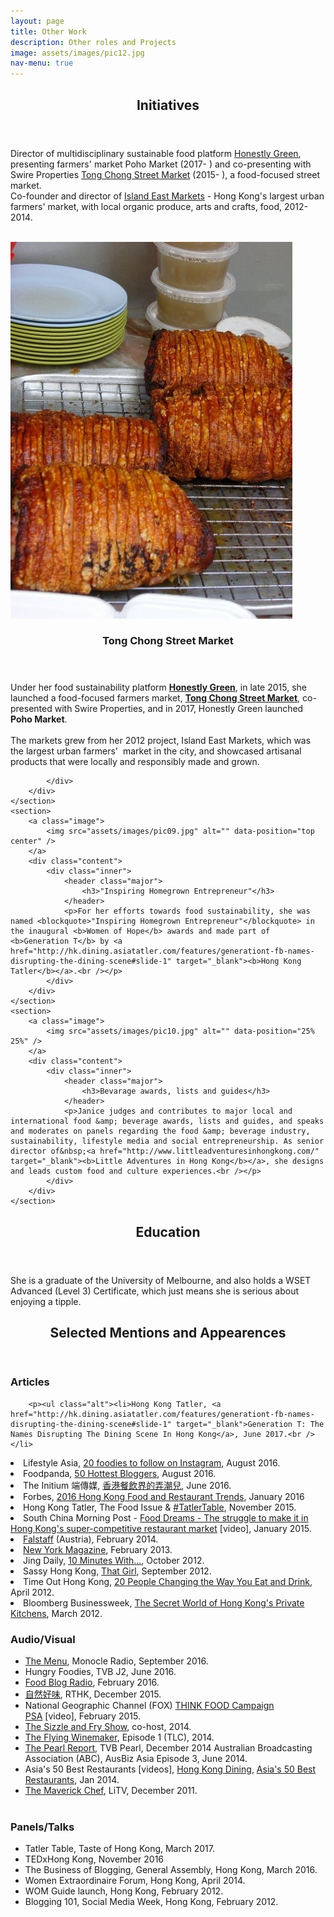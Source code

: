```yaml
---
layout: page
title: Other Work
description: Other roles and Projects
image: assets/images/pic12.jpg
nav-menu: true
---
```


<!-- Main -->
<div id="main">

<!-- One -->
<section id="one">
	<div class="inner">
		<header class="major">
			<h2>Initiatives</h2>
			</header>
		<p>Director of multidisciplinary sustainable food platform <a href="http://honestlygreen.hk/" target="_blank">Honestly Green</a>, presenting farmers' market Poho Market (2017- ) and&nbsp;co-presenting with Swire Properties&nbsp;<a href="http://tongchongstreetmarket.com/" target="_blank">Tong Chong Street Market</a>&nbsp;(2015- ), a food-focused street market.<br />
Co-founder and director of <a href="http://www.hkmarkets.org/" target="_blank">Island East Markets</a> - Hong Kong's largest urban farmers' market, with local organic produce, arts and crafts, food, 2012-2014.<br />
<i style="font-weight: bold;"><br /></i></p>
	</div>
</section>

<!-- Two -->
<section id="two" class="spotlights">
	<section>
		<a class="image">
			<img src="assets/images/pic12.jpg" alt="" data-position="center center" />
		</a>
		<div class="content">
			<div class="inner">
				<header class="major">
					<h3>Tong Chong Street Market</h3>
				</header>
				<p>Under her food sustainability platform&nbsp;<a href="http://honestlygreen.hk/" target="_blank"><b>Honestly Green</b></a>, in late 2015, she launched a food-focused farmers market,&nbsp;<a href="http://tongchongstreetmarket.com/" target="_blank"><b>Tong Chong Street Market</b></a>, co-presented with Swire Properties, and in 2017, Honestly Green launched <b>Poho Market</b>.<br>
<br>
The markets grew from her 2012 project, Island East Markets, which was the largest urban farmers' &nbsp;market in the city, and showcased artisanal products that were locally and responsibly made and grown.<br></p>
				
			</div>
		</div>
	</section>
	<section>
		<a class="image">
			<img src="assets/images/pic09.jpg" alt="" data-position="top center" />
		</a>
		<div class="content">
			<div class="inner">
				<header class="major">
					<h3>"Inspiring Homegrown Entrepreneur"</h3>
				</header>
				<p>For her efforts towards food sustainability, she was named <blockquote>"Inspiring Homegrown Entrepreneur"</blockquote> in the inaugural <b>Women of Hope</b> awards and made part of <b>Generation T</b> by <a href="http://hk.dining.asiatatler.com/features/generationt-fb-names-disrupting-the-dining-scene#slide-1" target="_blank"><b>Hong Kong Tatler</b></a>.<br /></p>
			</div>
		</div>
	</section>
	<section>
		<a class="image">
			<img src="assets/images/pic10.jpg" alt="" data-position="25% 25%" />
		</a>
		<div class="content">
			<div class="inner">
				<header class="major">
					<h3>Bevarage awards, lists and guides</h3>
				</header>
				<p>Janice judges and contributes to major local and international food &amp; beverage awards, lists and guides, and speaks and moderates on panels regarding the food &amp; beverage industry, sustainability, lifestyle media and social entrepreneurship. As senior director of&nbsp;<a href="http://www.littleadventuresinhongkong.com/" target="_blank"><b>Little Adventures in Hong Kong</b></a>, she designs and leads custom food and culture experiences.<br /></p>
			</div>
		</div>
	</section>
</section>

<!-- Three -->
<section id="three">
	<div class="inner">
		<header class="major">
			<h2>Education</h2>
		</header>
		<p>She is a graduate of the University of Melbourne, and also holds a WSET Advanced (Level 3) Certificate, which just means she is serious about enjoying a tipple.<br /></p>
	</div>
</section>
<section id="three">
	<div class="inner">
		<header class="major">
			<h2>Selected Mentions and Appearences</h2>
		</header>
		<div class="row">
			<div class="4u 12u$(medium)">
		<h3>Articles</h3>
		
		<p><ul class="alt"><li>Hong Kong Tatler, <a href="http://hk.dining.asiatatler.com/features/generationt-fb-names-disrupting-the-dining-scene#slide-1" target="_blank">Generation T: The Names Disrupting The Dining Scene In Hong Kong</a>, June 2017.<br /></li>
<li>Lifestyle Asia, <a href="http://www.lifestyleasia.com/478967/20-hong-kong-foodies-to-follow-on-instagram/" target="_blank">20 foodies to follow on Instagram</a>, August 2016.<br /></li>
<li>Foodpanda, <a href="http://magazine.foodpanda.hk/latest-top-50-hong-kong-bloggers-revealed-in-foodpanda-magazine/" target="_blank">50 Hottest Bloggers</a>, August 2016.<br /></li>
<li>The Initium 端傳媒, <a href="https://theinitium.com/article/20160616-city-foodandbeverage-yenn-wong/#" target="_blank">香港餐飲界的弄潮兒</a>, June 2016.<br /></li>
<li>Forbes, <a href="http://www.forbes.com/sites/nanhiein/2016/01/12/h-k-food-and-restaurant-trends-to-watch-out-for-in-2016/#14a338854a12" target="_blank">2016 Hong Kong Food and Restaurant Trends</a>, January 2016<br /></li>
<li>Hong Kong Tatler, The Food Issue &amp;&nbsp;<a href="http://hk.dining.asiatatler.com/features/tatlertable-janice-leung-hayes#slide-1" target="_blank">#TatlerTable</a>, November 2015.<br /></li>
<li>South China Morning Post - <a href="http://www.scmp.com/video/hong-kong/1694200/food-dreams-struggle-make-it-hong-kongs-super-competitive-restaurant-market" target="_blank">Food Dreams - The struggle to make it in Hong Kong's super-competitive restaurant market</a> [video], January 2015.<br /></li>
<li><a href="http://www.falstaff.at/nc/news/newsartikel/hongkong-die-kulinarik-szene-erfindet-sich-neu-7727.html" target="_blank">Falstaff</a>&nbsp;(Austria), February 2014.<br /></li>
<li><a href="http://nymag.com/travel/features/hong-kong-restaurants-2013-2/" target="_blank">New York Magazine</a>, February 2013.<br /></li>
<li>Jing Daily,&nbsp;<a href="http://www.jingdaily.com/this-isjanice-leung/21473/" target="_blank">10 Minutes With...</a>, October 2012.<br /></li>
<li>Sassy Hong Kong,&nbsp;<a href="http://sassyhongkong.com/that-girl-janice-leung-food-blogger-queen-co-founder-of-island-east-markets/" target="_blank">That Girl</a>, September 2012.<br /></li>
<li>Time Out Hong Kong,&nbsp;<a href="http://www.timeout.com.hk/restaurants-bars/features/50257/20-people-changing-the-way-we-eat-and-drink.html" target="_blank">20 People Changing the Way You Eat and Drink</a>, April 2012.<br /></li>
<li>Bloomberg Businessweek,&nbsp;<a href="http://www.businessweek.com/articles/2012-03-19/the-secret-world-of-hong-kongs-private-kitchens#p1" target="_blank">The Secret World of Hong Kong's Private Kitchens</a>, March 2012.<br /></li>
</ul></p>
	</div>
	<div class="4u 12u$(medium)">
		<h3>Audio/Visual</h3>
		<p><ul class="alt"><li><a href="https://monocle.com/radio/shows/the-menu/food-neighbourhoods-1/" target="_blank">The Menu</a>, Monocle Radio, September 2016.<br /></li>
<li>Hungry Foodies, TVB J2, June 2016.<br /></li>
<li><a href="http://www.foodblogradio.com/janice-leung-hayes-of-e_tingfood-com/" target="_blank">Food Blog Radio</a>, February 2016.<br /></li>
<li><a href="http://programme.rthk.hk/channel/radio/programme.php?name=radio1/food_from_the_earth&amp;d=2015-12-12&amp;p=6521&amp;e=336771&amp;m=episode" target="_blank">自然好味</a>, RTHK, December 2015.<br /></li>
<li>National Geographic Channel (FOX)&nbsp;<a href="https://instagram.com/p/zjhXWkBQC_/?modal=true" target="_blank">THINK FOOD Campaign PSA</a>&nbsp;[video], February 2015.<br /></li>
<li><a href="http://empire-hk.com/empire-tv/" target="_blank">The Sizzle and Fry Show</a>, co-host, 2014.<br /></li>
<li><a href="http://www.tlcasia.com/tv-shows/the-flying-winemaker/" target="_blank">The Flying Winemaker</a>, Episode 1 (TLC), 2014.<br /></li>
<li><a href="https://youtu.be/Ooah1SN03hM" target="_blank">The Pearl Report</a>, TVB Pearl, December 2014
Australian Broadcasting Association (ABC), AusBiz Asia Episode 3, June 2014.</li>
<li>Asia's 50 Best Restaurants [videos],&nbsp;<a href="http://youtu.be/VFb3AgfDso0" target="_blank">Hong Kong Dining</a>,&nbsp;<a href="http://www.youtube.com/watch?v=Yz7wwxkuoPc&amp;list=FLOJ2ssKPYpOHhkeQK5hA9uQ&amp;feature=share" target="_blank">Asia's 50 Best Restaurants</a>, Jan 2014.</li>
<li><a href="http://www.litvchannel.com/themaverickchef/episodes/" target="_blank">The Maverick Chef</a>, LiTV, December 2011.<br /></li>
<br /></ul></p></div>
<div class="4u 12u$(medium)">
		<h3>Panels/Talks</h3>
		<p><ul class="alt"><li>Tatler Table, Taste of Hong Kong, March 2017.</li>
<li>TEDxHong Kong, November 2016</li>
<li>The Business of Blogging, General Assembly, Hong Kong, March 2016.</li>
<li>Women Extraordinaire Forum, Hong Kong, April 2014.</li>
<li>WOM Guide launch, Hong Kong, February 2012.</li>
<li>Blogging 101, Social Media Week, Hong Kong, February 2012.</li></ul></p></div>
		</div>
	</div>
</section>

</div>
